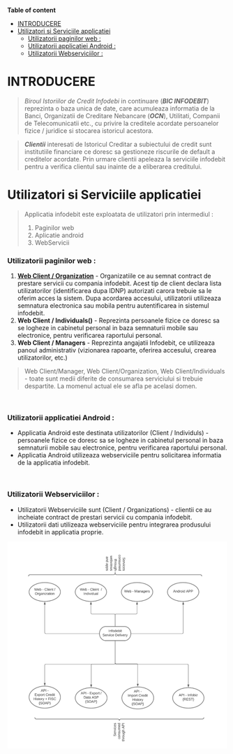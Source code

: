 **Table of content**

- [INTRODUCERE](#introducere)
- [Utilizatori si Serviciile applicatiei](#utilizatori-si-serviciile-applicatiei)
    - [Utilizatorii paginilor web :](#utilizatorii-paginilor-web-)
    - [Utilizatorii applicatiei Android :](#utilizatorii-applicatiei-android-)
    - [Utilizatorii Webserviciilor :](#utilizatorii-webserviciilor-)

# INTRODUCERE

> *Biroul Istoriilor de Credit Infodebi* in continuare (***BIC INFODEBIT***) reprezinta o baza unica de date, care acumuleaza informatia de la Banci, Organizatii de Creditare Nebancare (***OCN***), Utilitati, Companii de Telecomunicatii etc., cu privire la creditele acordate persoanelor fizice / juridice si stocarea istoricul acestora.

> ***Clientii*** interesati de Istoricul Creditar a subiectului de credit sunt institutiile financiare ce doresc sa gestioneze riscurile de default a creditelor acordate. Prin urmare clientii apeleaza la serviciile infodebit pentru a verifica clientul sau inainte de a eliberarea creditului.


# Utilizatori si Serviciile applicatiei

> Applicatia infodebit este exploatata de utilizatori prin intermediul :
> 1. Paginilor web
> 2. Aplicatie android
> 3. WebServicii 

### Utilizatorii paginilor web :

1. **[Web Client / Organization](/ref_doc/WebClientOrg.md)** - Organizatiile ce au semnat contract de prestare servicii cu compania infodebit. Acest tip de client declara lista utilizatorilor (identificarea dupa IDNP) autorizati carora trebuie sa le oferim acces la sistem.
Dupa acordarea accesului, utilizatorii utilizeaza semnatura electronica sau mobila pentru autentificarea in sistemul infodebit.
2. **Web Client / Individuals()** - Reprezinta persoanele fizice ce doresc sa se logheze in cabinetul personal in baza semnaturii mobile sau electronice, pentru verificarea raportului personal.
3. **Web Client / Managers** - Reprezinta angajatii Infodebit, ce utilizeaza panoul administrativ (vizionarea rapoarte, oferirea accesului, crearea utilizatorilor, etc.)

> Web Client/Manager, Web Client/Organization, Web Client/Individuals - toate sunt medii diferite de consumarea serviciului si trebuie despartite. La momenul actual ele se afla pe acelasi domen.

<br/>

### Utilizatorii applicatiei Android :

- Applicatia Android este destinata utilizatorilor (Client / Individuls) - persoanele fizice ce doresc sa se logheze in cabinetul personal in baza semnaturii mobile sau electronice, pentru verificarea raportului personal.
- Applicatia Android utilizeaza webserviciile pentru solicitarea informatia de la applicatia infodebit.

<br/>


### Utilizatorii Webserviciilor : 

- Utilizatorii Webserviciile sunt (Client / Organizations) - clientii ce au incheiate contract de prestari servicii cu compania infodebit.
- Utilizatorii dati utilizeaza webserviciile pentru integrarea produsului infodebit in applicatia proprie.


![Infodebit Services](img/Service_Actors.png)